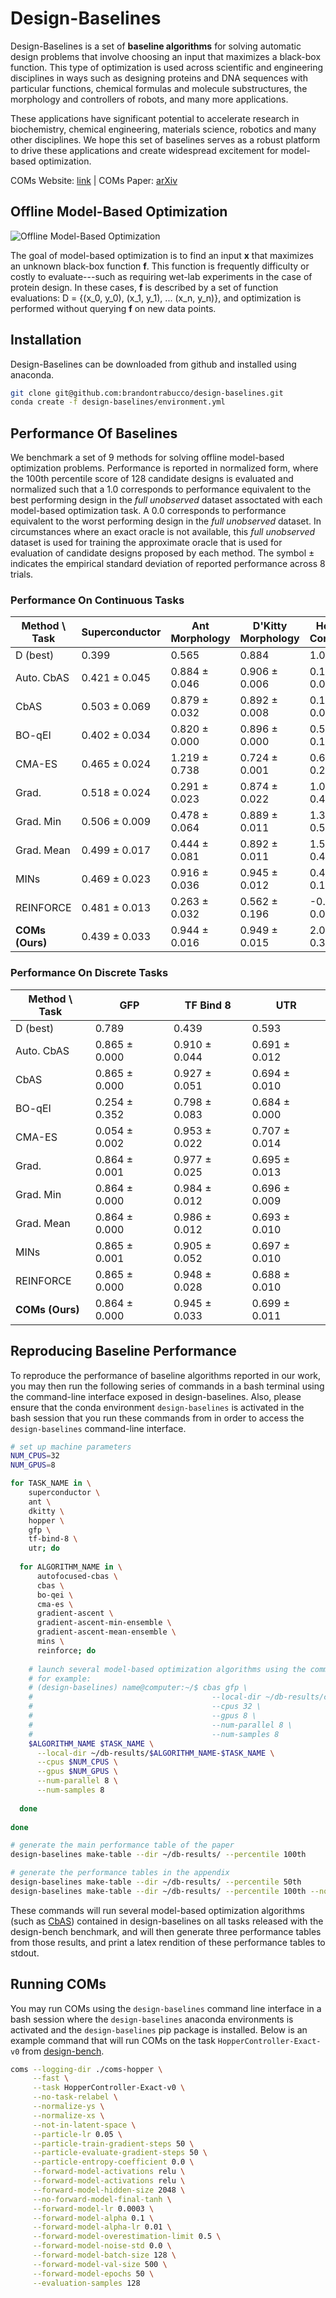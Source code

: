 # Design-Baselines

Design-Baselines is a set of **baseline algorithms** for solving automatic design problems that involve choosing an input that maximizes a black-box function. This type of optimization is used across scientific and engineering disciplines in ways such as designing proteins and DNA sequences with particular functions, chemical formulas and molecule substructures, the morphology and controllers of robots, and many more applications. 

These applications have significant potential to accelerate research in biochemistry, chemical engineering, materials science, robotics and many other disciplines. We hope this set of baselines serves as a robust platform to drive these applications and create widespread excitement for model-based optimization.

COMs Website: [link](https://sites.google.com/berkeley.edu/coms/home?authuser=0)    |    COMs Paper: [arXiv](https://arxiv.org/abs/2107.06882)

## Offline Model-Based Optimization

![Offline Model-Based Optimization](https://storage.googleapis.com/design-bench/mbo.png)

The goal of model-based optimization is to find an input **x** that maximizes an unknown black-box function **f**. This function is frequently difficulty or costly to evaluate---such as requiring wet-lab experiments in the case of protein design. In these cases, **f** is described by a set of function evaluations: D = {(x_0, y_0), (x_1, y_1), ... (x_n, y_n)}, and optimization is performed without querying **f** on new data points.

## Installation

Design-Baselines can be downloaded from github and installed using anaconda.

```bash
git clone git@github.com:brandontrabucco/design-baselines.git
conda create -f design-baselines/environment.yml
```

## Performance Of Baselines

We benchmark a set of 9 methods for solving offline model-based optimization problems. Performance is reported in normalized form, where the 100th percentile score of 128 candidate designs is evaluated and normalized such that a 1.0 corresponds to performance equivalent to the best performing design in the *full unobserved* dataset assoctated with each model-based optimization task. A 0.0 corresponds to performance equivalent to the worst performing design in the *full unobserved* dataset. In circumstances where an exact oracle is not available, this *full unobserved* dataset is used for training the approximate oracle that is used for evaluation of candidate designs proposed by each method. The symbol ± indicates the empirical standard deviation of reported performance across 8 trials.

### Performance On Continuous Tasks

Method \ Task                 | Superconductor | Ant Morphology | D'Kitty Morphology | Hopper Controller 
----------------------------- | -------------- | -------------- | ------------------ | -----------------
D (best)                      |          0.399 |          0.565 |              0.884 |               1.0
Auto. CbAS                    |  0.421 ± 0.045 |  0.884 ± 0.046 |      0.906 ± 0.006 |     0.137 ± 0.005 
CbAS                          |  0.503 ± 0.069 |  0.879 ± 0.032 |      0.892 ± 0.008 |     0.141 ± 0.012 
BO-qEI                        |  0.402 ± 0.034 |  0.820 ± 0.000 |      0.896 ± 0.000 |     0.550 ± 0.118 
CMA-ES                        |  0.465 ± 0.024 |  1.219 ± 0.738 |      0.724 ± 0.001 |     0.604 ± 0.215 
Grad.                         |  0.518 ± 0.024 |  0.291 ± 0.023 |      0.874 ± 0.022 |     1.035 ± 0.482 
Grad. Min                     |  0.506 ± 0.009 |  0.478 ± 0.064 |      0.889 ± 0.011 |     1.391 ± 0.589 
Grad. Mean                    |  0.499 ± 0.017 |  0.444 ± 0.081 |      0.892 ± 0.011 |     1.586 ± 0.454 
MINs                          |  0.469 ± 0.023 |  0.916 ± 0.036 |      0.945 ± 0.012 |     0.424 ± 0.166 
REINFORCE                     |  0.481 ± 0.013 |  0.263 ± 0.032 |      0.562 ± 0.196 |    -0.020 ± 0.067 
**COMs (Ours)**               |  0.439 ± 0.033 |  0.944 ± 0.016 |      0.949 ± 0.015 |     2.056 ± 0.314

### Performance On Discrete Tasks

Method \ Task                 |            GFP |      TF Bind 8 |            UTR 
----------------------------- | -------------- | -------------- | -------------- 
D (best)                      |          0.789 |          0.439 |          0.593
Auto. CbAS                    |  0.865 ± 0.000 |  0.910 ± 0.044 |  0.691 ± 0.012 
CbAS                          |  0.865 ± 0.000 |  0.927 ± 0.051 |  0.694 ± 0.010 
BO-qEI                        |  0.254 ± 0.352 |  0.798 ± 0.083 |  0.684 ± 0.000 
CMA-ES                        |  0.054 ± 0.002 |  0.953 ± 0.022 |  0.707 ± 0.014 
Grad.                         |  0.864 ± 0.001 |  0.977 ± 0.025 |  0.695 ± 0.013 
Grad. Min                     |  0.864 ± 0.000 |  0.984 ± 0.012 |  0.696 ± 0.009 
Grad. Mean                    |  0.864 ± 0.000 |  0.986 ± 0.012 |  0.693 ± 0.010 
MINs                          |  0.865 ± 0.001 |  0.905 ± 0.052 |  0.697 ± 0.010 
REINFORCE                     |  0.865 ± 0.000 |  0.948 ± 0.028 |  0.688 ± 0.010
**COMs (Ours)**               |  0.864 ± 0.000 |  0.945 ± 0.033 |  0.699 ± 0.011

## Reproducing Baseline Performance

To reproduce the performance of baseline algorithms reported in our work, you may then run the following series of commands in a bash terminal using the command-line interface exposed in design-baselines. Also, please ensure that the conda environment `design-baselines` is activated in the bash session that you run these commands from in order to access the `design-baselines` command-line interface.

```bash
# set up machine parameters
NUM_CPUS=32
NUM_GPUS=8

for TASK_NAME in \
    superconductor \
    ant \
    dkitty \
    hopper \
    gfp \
    tf-bind-8 \
    utr; do
    
  for ALGORITHM_NAME in \
      autofocused-cbas \
      cbas \
      bo-qei \
      cma-es \
      gradient-ascent \
      gradient-ascent-min-ensemble \
      gradient-ascent-mean-ensemble \
      mins \
      reinforce; do
  
    # launch several model-based optimization algorithms using the command line interface
    # for example: 
    # (design-baselines) name@computer:~/$ cbas gfp \
    #                                        --local-dir ~/db-results/cbas-gfp \
    #                                        --cpus 32 \
    #                                        --gpus 8 \
    #                                        --num-parallel 8 \
    #                                        --num-samples 8
    $ALGORITHM_NAME $TASK_NAME \
      --local-dir ~/db-results/$ALGORITHM_NAME-$TASK_NAME \
      --cpus $NUM_CPUS \
      --gpus $NUM_GPUS \
      --num-parallel 8 \
      --num-samples 8
    
  done
  
done

# generate the main performance table of the paper
design-baselines make-table --dir ~/db-results/ --percentile 100th

# generate the performance tables in the appendix
design-baselines make-table --dir ~/db-results/ --percentile 50th
design-baselines make-table --dir ~/db-results/ --percentile 100th --no-normalize
```

These commands will run several model-based optimization algorithms (such as [CbAS](http://proceedings.mlr.press/v97/brookes19a.html)) contained in design-baselines on all tasks released with the design-bench benchmark, and will then generate three performance tables from those results, and print a latex rendition of these performance tables to stdout.

## Running COMs

You may run COMs using the `design-baselines` command line interface in a bash session where the `design-baselines` anaconda environments is activated and the `design-baselines` pip package is installed. Below is an example command that will run COMs on the task `HopperController-Exact-v0` from [design-bench](https://github.com/brandontrabucco/design-bench).

```bash
coms --logging-dir ./coms-hopper \
     --fast \
     --task HopperController-Exact-v0 \
     --no-task-relabel \
     --normalize-ys \
     --normalize-xs \
     --not-in-latent-space \
     --particle-lr 0.05 \
     --particle-train-gradient-steps 50 \
     --particle-evaluate-gradient-steps 50 \
     --particle-entropy-coefficient 0.0 \
     --forward-model-activations relu \
     --forward-model-activations relu \
     --forward-model-hidden-size 2048 \
     --no-forward-model-final-tanh \
     --forward-model-lr 0.0003 \
     --forward-model-alpha 0.1 \
     --forward-model-alpha-lr 0.01 \
     --forward-model-overestimation-limit 0.5 \
     --forward-model-noise-std 0.0 \
     --forward-model-batch-size 128 \
     --forward-model-val-size 500 \
     --forward-model-epochs 50 \
     --evaluation-samples 128
```
